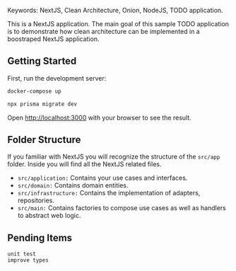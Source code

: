 Keywords: NextJS, Clean Architecture, Onion, NodeJS, TODO application.

This is a NextJS application. The main goal of this sample TODO application is to demonstrate how clean architecture can be 
implemented in a boostraped NextJS application. 

## Getting Started

First, run the development server:

```bash
docker-compose up

npx prisma migrate dev
```

Open [http://localhost:3000](http://localhost:3000) with your browser to see the result.

## Folder Structure

If you familiar with NextJS you will recognize the structure of the `src/app` folder. Inside you will find all the NextJS
related files. 

- `src/application:` Contains your use cases and interfaces.
- `src/domain:` Contains domain entities.
- `src/infrastructure:` Contains the implementation of adapters, repositories.
- `src/main:` Contains factories to compose use cases as well as handlers to abstract web logic.

## Pending Items
```
unit test
improve types
```
